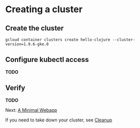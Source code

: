 # Creating a cluster

## Create the cluster

``` shell
gcloud container clusters create hello-clojure --cluster-version=1.9.6-gke.0
```
## Configure kubectl access

**TODO**

## Verify

**TODO**



Next: [A Minimal Webapp](04-minimal-app.md)


If you need to take down your cluster, see [Cleanup](99-cleanup.md)
